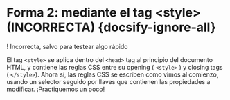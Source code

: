 # Forma 2: mediante el tag &lt;style&gt; (INCORRECTA) {docsify-ignore-all}

! Incorrecta, salvo para testear algo rápido

El tag `<style>` se aplica dentro del `<head>` tag al principio del documento HTML, y contiene las reglas CSS entre su opening ( `<style>` ) y closing tags ( `</style>`). Ahora sí, las reglas CSS se escriben como vimos al comienzo, usando un selector seguido por llaves que contienen las propiedades a modificar. ¡Practiquemos un poco!
